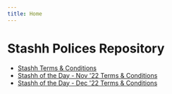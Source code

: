 ```yaml
---
title: Home
---
```


# Stashh Polices Repository

- [Stashh Terms & Conditions](./terms.md)
- [Stashh of the Day - Nov '22 Terms & Conditions](./stashh-of-the-day-nov-22.md)
- [Stashh of the Day - Dec '22 Terms & Conditions](./stashh-of-the-day-dec-22.md)

